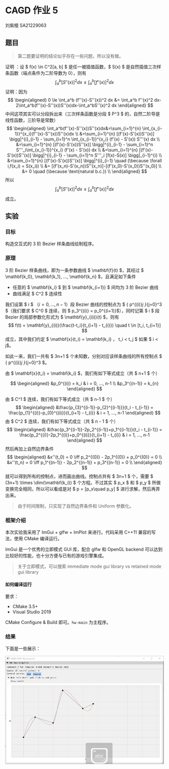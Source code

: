 # CAGD 作业 5

刘紫檀 SA21229063

## 题目

> 第二题要证明的结论似乎存在一些问题，所以没有做。

证明 ：设 $ f(x) \in C^2[a, b] $ 是任一被插值函数，$ S(x) $ 是自然插值三次样条函数（端点条件为二阶导数为 0），则有
$$
\int_a^b[S''(x)]^2 dx \le \int_a^b [f''(x)]^2 dx
$$
证明：因为
$$
\begin{aligned}
0 \le \int_a^b (f''(x)-S''(x))^2 dx &= \int_a^b f''(x)^2 dx- 2\int_a^b(f''(x)-S''(x))S''(x)dx-\int_a^bS''(x)^2 dx
\end{aligned}
$$
中间这项其实可以分段拆出来（三次样条函数是分段 $ P^3 $ 的，自然二阶导是线性函数，三阶导是常数）
$$
\begin{aligned}
\int_a^b(f''(x)-S''(x))S''(x)dx&=\sum_{i=1}^{n} \int_{x_{i-1}}^{x_i}(f''(x)-S''(x))S''(x)dx \\
&=\sum_{i=1}^{n} [(f'(x)-S'(x))S''(x)] \bigg|^{i}_{i-1} - \sum_{i=1}^n \int_{x_{i-1}}^{x_i} (f'(x) - S'(x)) S'''(x) dx \\
&=\sum_{i=1}^{n} [(f'(x)-S'(x))S''(x)] \bigg|^{i}_{i-1} - \sum_{i=1}^n S'''_i\int_{x_{i-1}}^{x_i} (f'(x) - S'(x))  dx \\
&=\sum_{i=1}^{n} [(f'(x)-S'(x))S''(x)] \bigg|^{i}_{i-1} - \sum_{i=1}^n S'''_i [f(x)-S(x)] \bigg|_{i-1}^{i} \\
&=\sum_{i=1}^{n} [(f'(x)-S'(x))S''(x)] \bigg|^{i}_{i-1} \quad (\because \forall i,f(x_i) = S(x_i)) \\
&= [(f'(x_n)-S'(x_n))S''(x_n)]-[(f'(x_0)-S'(x_0))S''(x_0)]  \\
&= 0 \quad (\because \text{natural b.c.})  \\
\end{aligned}
$$
所以
$$
\int_a^b[S''(x)]^2 dx \le \int_a^b [f''(x)]^2 dx
$$
成立。

## 实验

### 目标

构造交互式的 3 阶 Bezier 样条曲线绘制程序。

### 原理

3 阶 Bezier 样条曲线，即为一条参数曲线 $ \mathbf{f}(t) $，其经过 $ \mathbf{k_0}, \mathbf{k_1}, ..., \mathbf{k_n} $，且满足如下条件
- 任意的 $ \mathbf{k_i} $ 到 $ \mathbf{k_{i+1}} $ 间均为 3 阶 Bezier 曲线
- 曲线满足 $ C^2 $ 连续性

我们设第 $ i $ （$i=0,...,n-1$）段 Bezier 曲线的控制点为 $ \{ p^{(i)}_j \}_{j=0}^3 $（我们要求 $ C^0 $ 连续，则 $ p_3^{(i)} = p_0^{(i+1)}$），同时记第 $ i $ 段 Bezier 的局部参数化形式为 $ \mathbf{y}_{(i)}(t) $，则有
$$
f(t) = \mathbf{y}_{(i)}(\frac{t-t_i}{t_{i+1} - t_{i}}) \quad t \in [t_i, t_{i+1}]
$$
成立，其中我们约定 $ \mathbf{x}(t_i) = \mathbf{k_i} $，$ t_i < t_j $ 如果 $ i < j$。

如此一来，我们一共有 $ 3n+1 $ 个未知数，分别对应该样条曲线的所有控制点 $ \{ p^{(i)}_j \}_{j=0}^3 $。

由 $ \mathbf{x}(t_i) = \mathbf{k_i} $，我们有如下等式成立（共 $ n+1 $ 个）

$$
\begin{aligned}
&p_0^{(i)} = k_i & i = 0, ..., n-1 \\
&p_3^{(n-1)} = k_{n}
\end{aligned}
$$

由 $ C^1 $ 连续，我们有如下等式成立（共 $ n-1 $ 个）
$$
\begin{aligned}
&\frac{p_{3}^{(i-1)}-p_{2}^{(i-1)}}{t_i - t_{i-1}} = \frac{p_{1}^{(i)}-p_{0}^{(i)}}{t_{i+1} - t_{i}} & i = 1, ..., n-1
\end{aligned}
$$
由 $ C^2 $ 连续，我们有如下等式成立（共 $ n - 1 $ 个）
$$
\begin{aligned}
&\frac{p_3^{(i-1)}-2p_2^{(i-1)}+p_1^{(i-1)}}{t_i - t_{i-1}} = \frac{p_2^{(i)}-2p_1^{(i)}+p_0^{(i)}}{t_{i+1} - t_{i}} & i = 1, ..., n-1
\end{aligned}
$$
然后再加上自然边界条件
$$
\begin{aligned}
&x''(t_0) = 0 \iff p_2^{(0)} - 2p_1^{(0)} + p_0^{(0)} = 0 \\
&x''(t_n) = 0 \iff p_1^{(n-1)} - 2p_2^{(n-1)} + p_3^{(n-1)} = 0 \\
\end{aligned}
$$
就可以得到所有的控制点，进而画出曲线。控制点共有 $ 3n+1 $ 个，需要 $ (3n+1) \times \dim(\mathbf{k_i}) $ 个方程。不过其实 $ p_x $ 和 $ p_y $ 所做变换完全相同，所以可以看成是对 $ p = [p_x\quad p_y] $ 进行求解，然后再弄出来。

> 由于时间限制，只实现了自然边界条件和 Uniform 参数化。

### 框架介绍

本次实验我采用了 ImGui + glfw + ImPlot 来进行。代码采用 C++11 兼容的写法，使用 CMake 编译运行。

ImGui 是一个优秀的立即模式 GUI 库，配合 glfw 和 OpenGL backend 可以达到比较好的性能，也十分方便与已有的游戏引擎集成。

> 关于立即模式，可以搜索 immediate mode gui library vs retained mode gui library

#### 如何编译运行

要求：

- CMake 3.5+
- Visual Studio 2019

CMake Configure & Build 即可。`hw-main` 为主程序。

### 结果

下面是一些展示：

![image-20211024223635375](Homework5.assets/image-20211024223635375.png)

